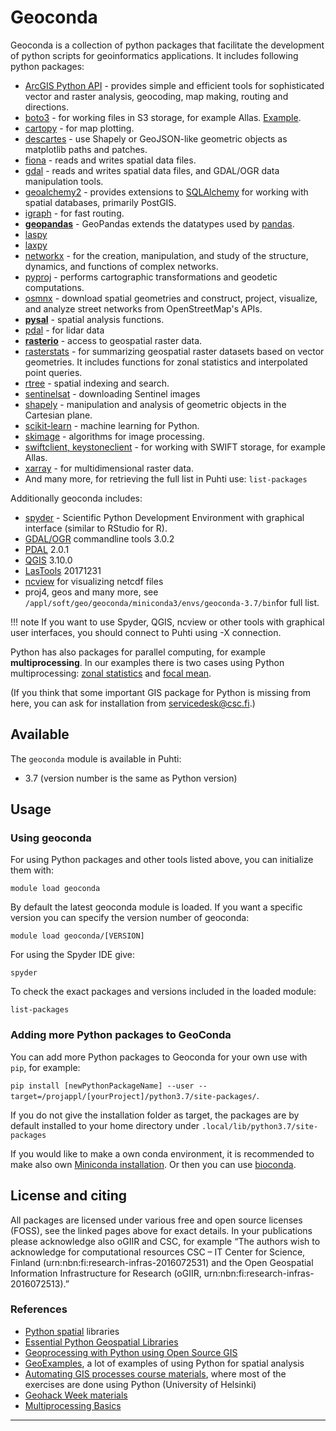# Geoconda

Geoconda is a collection of python packages that facilitate the
development of python scripts for geoinformatics applications. It
includes following python packages:

-   [ArcGIS Python API](https://developers.arcgis.com/python/) - provides simple and efficient tools for sophisticated vector and raster analysis, geocoding, map making, routing and directions. 
-   [boto3](https://boto3.readthedocs.io) - for working files in S3 storage, for example Allas. [Example](https://github.com/csc-training/geocomputing/blob/master/python/allas/working_with_allas_from_Python_S3.py).
-   [cartopy] - for map plotting.
-   [descartes] - use Shapely or GeoJSON-like geometric objects as matplotlib paths and patches.
-   [fiona] - reads and writes spatial data files.
-   [gdal] - reads and writes spatial data files, and GDAL/OGR data manipulation tools.
-   [geoalchemy2]  - provides extensions to [SQLAlchemy] for working with spatial databases, primarily PostGIS.
-   [igraph](https://igraph.org/python/) - for fast routing.
-   **[geopandas]** - GeoPandas extends the datatypes used by [pandas].
-   [laspy](https://pythonhosted.org/laspy/tut_part_1.html)
-   [laxpy](https://github.com/brycefrank/laxpy)
-   [networkx] - for the creation, manipulation, and study of the structure, dynamics, and functions of complex networks.
-   [pyproj] - performs cartographic transformations and geodetic computations.
-   [osmnx] - download spatial geometries and construct, project, visualize, and analyze street networks from
    OpenStreetMap's APIs.
-   **[pysal]** - spatial analysis functions.    
-   [pdal](https://pdal.io/) - for lidar data
-   **[rasterio]** - access to geospatial raster data.
-   [rasterstats] - for summarizing geospatial raster datasets based on
    vector geometries. It includes functions for zonal statistics and
    interpolated point queries.
-   [rtree] - spatial indexing and search.
-   [sentinelsat] - downloading Sentinel images
-   [shapely] - manipulation and analysis of geometric objects in the Cartesian plane.
-   [scikit-learn] - machine learning for Python.
-   [skimage] -  algorithms for image processing.
-   [swiftclient, keystoneclient](https://docs.openstack.org/python-swiftclient/latest/) - for working with SWIFT storage, for example Allas.
-   [xarray](http://xarray.pydata.org) - for multidimensional raster data. 
-   And many more, for retrieving the full list in Puhti use:
    `list-packages`
    
Additionally geoconda includes:

-   [spyder] - Scientific Python Development Environment with graphical interface (similar to RStudio for R). 
-   [GDAL/OGR](../apps/gdal.md) commandline tools 3.0.2
-   [PDAL] 2.0.1
-   [QGIS](../apps/qgis.md) 3.10.0
-   [LasTools](../apps/lastools.md) 20171231
-   [ncview](http://cirrus.ucsd.edu/~pierce/software/ncview/quick_intro.html) for visualizing netcdf files
-   proj4, geos and many more, see `/appl/soft/geo/geoconda/miniconda3/envs/geoconda-3.7/bin`for full
    list.
    
!!! note
    If you want to use Spyder, QGIS, ncview or other tools with graphical user interfaces, you should connect to Puhti using -X connection.

Python has also packages for parallel computing, for example
**multiprocessing**. In our examples there is two cases using Python
multiprocessing: [zonal statistics] and [focal mean].

(If you think that some important GIS package for Python is missing from
here, you can ask for installation from servicedesk@csc.fi.)

## Available

The `geoconda` module is available in Puhti:

* 3.7 (version number is the same as Python version)



## Usage

### Using geoconda

For using Python packages and other tools listed above, you can initialize them with:

`module load geoconda`

By default the latest geoconda module is loaded. If you want a specific version you can specify the version number of geoconda:

`module load geoconda/[VERSION]`

For using the Spyder IDE give:

`spyder`

To check the exact packages and versions included in the loaded module:

`list-packages`
 

### Adding more Python packages to GeoConda

You can add more Python packages to Geoconda for your own use with `pip`, for example:

`pip install [newPythonPackageName] --user --target=/projappl/[yourProject]/python3.7/site-packages/`.

If you do not give the installation folder as target, the packages are by default installed to your home directory under
`.local/lib/python3.7/site-packages`

If you would like to make a own conda environment, it is recommended to make also own [Miniconda installation](../support/tutorials/conda.md). Or then you can use [bioconda].


## License and citing

All packages are licensed under various free and open source licenses (FOSS), see the linked pages above for exact details.
In your publications please acknowledge also oGIIR and CSC, for example “The authors wish to acknowledge for computational resources CSC – IT Center for Science, Finland (urn:nbn:fi:research-infras-2016072531) and the Open Geospatial Information Infrastructure for Research (oGIIR, urn:nbn:fi:research-infras-2016072513).”

### References


-   [Python spatial] libraries
-   [Essential Python Geospatial Libraries]
-   [Geoprocessing with Python using Open Source GIS]
-   [GeoExamples], a lot of examples of using Python for spatial analysis
-   [Automating GIS processes course materials], where most of the exercises are done using Python (University of Helsinki)
-   [Geohack Week materials]
-   [Multiprocessing Basics]

------------------------------------------------------------------------


  [Conda]: https://conda.io/docs/
  [cartopy]: http://scitools.org.uk/cartopy/
  [descartes]: https://pypi.python.org/pypi/descartes
  [fiona]: https://pypi.python.org/pypi/Fiona
  [gdal]: https://pypi.python.org/pypi/GDAL
  [geoalchemy2]: https://geoalchemy-2.readthedocs.io/en/latest/
  [SQLAlchemy]: http://sqlalchemy.org 
  [geopandas]: http://geopandas.org/
  [pandas]: http://pandas.pydata.org 
  [networkx]: https://networkx.github.io/
  [pyproj]: https://pypi.python.org/pypi/pyproj?
  [pysal]: http://pysal.readthedocs.io/en/latest/
  [osmnx]: https://osmnx.readthedocs.io/en/stable/index.html
  [rasterio]: https://mapbox.github.io/rasterio/
  [rasterstats]: http://pythonhosted.org/rasterstats/
  [rtree]: http://toblerity.org/rtree/
  [shapely]: https://pypi.python.org/pypi/Shapely
  [skimage]: http://scikit-image.org/
  [scikit-learn]: https://scikit-learn.org/stable/
  [pdal]: https://github.com/PDAL/python
  [snappy]: https://senbox.atlassian.net/wiki/spaces/SNAP/pages/19300362/How+to+use+the+SNAP+API+from+Python
  [SNAP]: snap.md
  [spyder]: https://pythonhosted.org/spyder/
  [-X connection or NoMachine for Windows users]: ../tutorials/nomachine-usage.md
  [zonal statistics]: https://github.com/csc-training/geocomputing/tree/master/python/zonal_stats
  [focal mean]: https://github.com/csc-training/geocomputing/tree/master/python/focal_mean
  [geo-env]: https://research.csc.fi/-/geo-env
  [Python]: https://research.csc.fi/-/python
  [Conda environments]: https://conda.io/docs/user-guide/tasks/manage-environments.html#
  [Bioconda]: bioconda.md
  [Python spatial]: https://github.com/SpatialPython/spatial_python/blob/master/packages.md
  [Essential Python Geospatial Libraries]: http://spatialdemography.org/essential-python-geospatial-libraries/
  [Geoprocessing with Python using Open Source GIS]: http://www.gis.usu.edu/%7Echrisg/python/2009/
  [GeoExamples]: http://geoexamples.blogspot.fi/
  [Automating GIS processes course materials]: https://automating-gis-processes.github.io
  [Geohack Week materials]: https://geohackweek.github.io/schedule.html
  [Multiprocessing Basics]: https://pymotw.com/2/multiprocessing/basics.html
  [sentinelsat]: https://sentinelsat.readthedocs.io/en/stable/index.html
